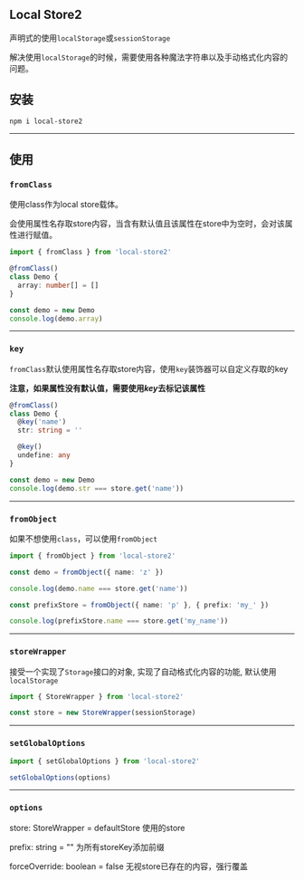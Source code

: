 ## Local Store2
声明式的使用`localStorage`或`sessionStorage`

解决使用`localStorage`的时候，需要使用各种魔法字符串以及手动格式化内容的问题。

## 安装
```shell
npm i local-store2
```
**************

## 使用

### `fromClass`
使用class作为local store载体。

会使用属性名存取store内容，当含有默认值且该属性在store中为空时，会对该属性进行赋值。

```ts
import { fromClass } from 'local-store2'

@fromClass()
class Demo {
  array: number[] = []
}

const demo = new Demo
console.log(demo.array)
```
**************

### `key`
`fromClass`默认使用属性名存取store内容，使用`key`装饰器可以自定义存取的key

**注意，如果属性没有默认值，需要使用*key*去标记该属性**
```ts
@fromClass()
class Demo {
  @key('name')
  str: string = ''

  @key()
  undefine: any
}

const demo = new Demo
console.log(demo.str === store.get('name'))
```
**************

### `fromObject`
如果不想使用`class`，可以使用`fromObject`
```ts
import { fromObject } from 'local-store2'

const demo = fromObject({ name: 'z' })

console.log(demo.name === store.get('name'))

const prefixStore = fromObject({ name: 'p' }, { prefix: 'my_' })

console.log(prefixStore.name === store.get('my_name'))
```
**************

### `storeWrapper`
接受一个实现了`Storage`接口的对象, 实现了自动格式化内容的功能, 默认使用`localStorage`


```ts
import { StoreWrapper } from 'local-store2'

const store = new StoreWrapper(sessionStorage)
```
**************

### `setGlobalOptions`
```ts
import { setGlobalOptions } from 'local-store2'

setGlobalOptions(options)
```

**************

### `options`
store: StoreWrapper = defaultStore 使用的store

prefix: string = ""  为所有storeKey添加前缀

forceOverride: boolean = false 无视store已存在的内容，强行覆盖
